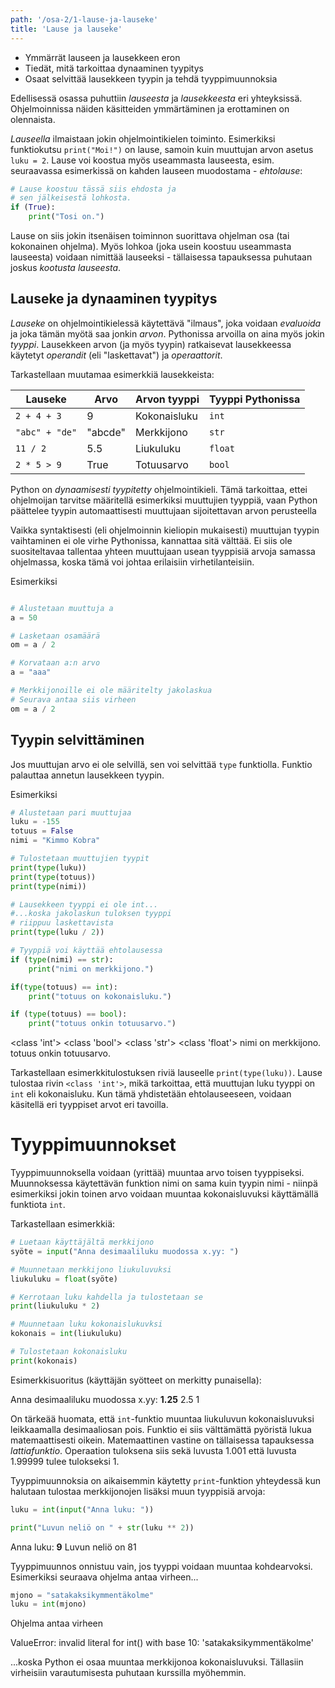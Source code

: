 ```yaml
---
path: '/osa-2/1-lause-ja-lauseke'
title: 'Lause ja lauseke'
---
```


<text-box variant='learningObjectives' name='Oppimistavoitteet'>

- Ymmärrät lauseen ja lausekkeen eron
- Tiedät, mitä tarkoittaa dynaaminen tyypitys
- Osaat selvittää lausekkeen tyypin ja tehdä tyyppimuunnoksia

</text-box>

Edellisessä osassa puhuttiin _lauseesta_ ja _lausekkeesta_ eri yhteyksissä. Ohjelmoinnissa näiden käsitteiden ymmärtäminen ja erottaminen on olennaista.

_Lauseella_ ilmaistaan jokin ohjelmointikielen toiminto. Esimerkiksi funktiokutsu `print("Moi!")` on lause, samoin kuin muuttujan arvon asetus `luku = 2`. Lause voi koostua myös useammasta lauseesta, esim. seuraavassa esimerkissä on kahden lauseen muodostama - _ehtolause_:

```python
# Lause koostuu tässä siis ehdosta ja
# sen jälkeisestä lohkosta.
if (True):
    print("Tosi on.")

```

Lause on siis jokin itsenäisen toiminnon suorittava ohjelman osa (tai kokonainen ohjelma). Myös lohkoa (joka usein koostuu useammasta lauseesta) voidaan nimittää lauseeksi - tällaisessa tapauksessa puhutaan joskus _kootusta lauseesta_.

## Lauseke ja dynaaminen tyypitys

_Lauseke_ on ohjelmointikielessä käytettävä "ilmaus", joka voidaan _evaluoida_ ja joka tämän myötä saa jonkin _arvon_. Pythonissa arvoilla on aina myös jokin _tyyppi_. Lausekkeen arvon (ja myös tyypin) ratkaisevat lausekkeessa käytetyt _operandit_ (eli "laskettavat") ja _operaattorit_.

Tarkastellaan muutamaa esimerkkiä lausekkeista:

| Lauseke | Arvo | Arvon tyyppi | Tyyppi Pythonissa |
|---------|------|--------------|-------------------|
|`2 + 4 + 3` | 9 | Kokonaisluku | `int` |
|`"abc" + "de"` | "abcde" | Merkkijono | `str`|
|`11 / 2` | 5.5 | Liukuluku | `float` |
|`2 * 5 > 9` | True | Totuusarvo | `bool`|

Python on _dynaamisesti tyypitetty_ ohjelmointikieli. Tämä tarkoittaa, ettei ohjelmoijan tarvitse määritellä esimerkiksi muuttujien tyyppiä, vaan Python päättelee tyypin automaattisesti muuttujaan sijoitettavan arvon perusteella

Vaikka syntaktisesti (eli ohjelmoinnin kieliopin mukaisesti) muuttujan tyypin vaihtaminen ei ole virhe Pythonissa, kannattaa sitä välttää. Ei siis ole suositeltavaa tallentaa yhteen muuttujaan usean tyyppisiä arvoja samassa ohjelmassa, koska tämä voi johtaa erilaisiin virhetilanteisiin.

Esimerkiksi

```python

# Alustetaan muuttuja a
a = 50

# Lasketaan osamäärä
om = a / 2

# Korvataan a:n arvo
a = "aaa"

# Merkkijonoille ei ole määritelty jakolaskua
# Seurava antaa siis virheen
om = a / 2

```

## Tyypin selvittäminen

Jos muuttujan arvo ei ole selvillä, sen voi selvittää `type` funktiolla. Funktio palauttaa annetun lausekkeen tyypin.

Esimerkiksi

```python
# Alustetaan pari muuttujaa
luku = -155
totuus = False
nimi = "Kimmo Kobra"

# Tulostetaan muuttujien tyypit
print(type(luku))
print(type(totuus))
print(type(nimi))

# Lausekkeen tyyppi ei ole int...
#...koska jakolaskun tuloksen tyyppi
# riippuu laskettavista
print(type(luku / 2))

# Tyyppiä voi käyttää ehtolausessa
if (type(nimi) == str):
    print("nimi on merkkijono.")

if(type(totuus) == int):
    print("totuus on kokonaisluku.")

if (type(totuus) == bool):
    print("totuus onkin totuusarvo.")

```

<sample-output>

<class 'int'>
<class 'bool'>
<class 'str'>
<class 'float'>
nimi on merkkijono.
totuus onkin totuusarvo.

</sample-output>

Tarkastellaan esimerkkitulostuksen riviä lauseelle `print(type(luku))`. Lause tulostaa rivin `<class 'int'>`, mikä tarkoittaa, että muuttujan luku tyyppi on `int` eli kokonaisluku. Kun tämä yhdistetään ehtolauseeseen, voidaan käsitellä eri tyyppiset arvot eri tavoilla.

# Tyyppimuunnokset

Tyyppimuunnoksella voidaan (yrittää) muuntaa arvo toisen tyyppiseksi. Muunnoksessa käytettävän funktion nimi on sama kuin tyypin nimi - niinpä esimerkiksi jokin toinen arvo voidaan muuntaa kokonaisluvuksi käyttämällä funktiota `int`.

Tarkastellaan esimerkkiä:

```python
# Luetaan käyttäjältä merkkijono
syöte = input("Anna desimaaliluku muodossa x.yy: ")

# Muunnetaan merkkijono liukuluvuksi
liukuluku = float(syöte)

# Kerrotaan luku kahdella ja tulostetaan se
print(liukuluku * 2)

# Muunnetaan luku kokonaislukuvksi
kokonais = int(liukuluku)

# Tulostetaan kokonaisluku
print(kokonais)
```

Esimerkkisuoritus (käyttäjän syötteet on merkitty punaisella):

<sample-output>

Anna desimaaliluku muodossa x.yy: **1.25**
2.5
1

</sample-output>

<text-box variant="hint">

On tärkeää huomata, että `int`-funktio muuntaa liukuluvun kokonaisluvuksi leikkaamalla desimaaliosan pois. Funktio ei siis välttämättä pyöristä lukua matemaattisesti oikein. Matemaattinen vastine on tällaisessa tapauksessa _lattiafunktio_. Operaation tuloksena siis sekä luvusta 1.001 että luvusta 1.99999 tulee tulokseksi 1.

</text-box>

Tyyppimuunnoksia on aikaisemmin käytetty `print`-funktion yhteydessä kun halutaan tulostaa merkkijonojen lisäksi muun tyyppisiä arvoja:

```python
luku = int(input("Anna luku: "))

print("Luvun neliö on " + str(luku ** 2))
```

<sample-output>

Anna luku: **9**
Luvun neliö on 81

</sample-output>

Tyyppimuunnos onnistuu vain, jos tyyppi voidaan muuntaa kohdearvoksi. Esimerkiksi seuraava ohjelma antaa virheen...

```python
mjono = "satakaksikymmentäkolme"
luku = int(mjono)
```

Ohjelma antaa virheen

<sample-output>

ValueError: invalid literal for int() with base 10: 'satakaksikymmentäkolme'

</sample-output>

...koska Python ei osaa muuntaa merkkijonoa kokonaisluvuksi. Tällasiin virheisiin varautumisesta puhutaan kurssilla myöhemmin.
